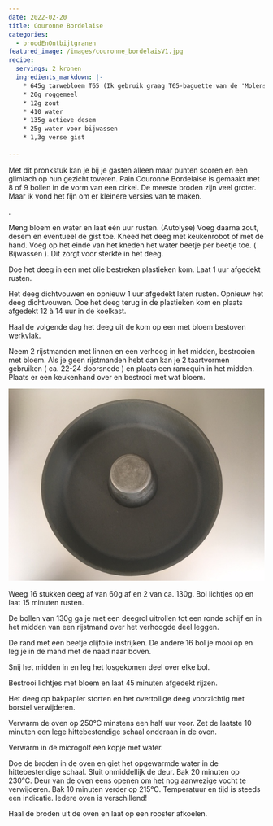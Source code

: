 ```yaml
---
date: 2022-02-20
title: Couronne Bordelaise
categories:
  - broodEnOntbijtgranen
featured_image: /images/couronne_bordelaisV1.jpg
recipe:
  servings: 2 kronen
  ingredients_markdown: |-
    * 645g tarwebloem T65 (Ik gebruik graag T65-baguette van de 'Molens van Oudenaarde')
    * 20g roggemeel
    * 12g zout
    * 410 water 
    * 135g actieve desem
    * 25g water voor bijwassen
    * 1,3g verse gist
    
---
```

Met dit pronkstuk kan je bij je gasten alleen maar punten scoren en een glimlach op hun gezicht toveren.
Pain Couronne Bordelaise is gemaakt met 8 of 9 bollen in de vorm van een cirkel.
De meeste broden zijn veel groter. Maar ik vond het fijn om er kleinere versies van te maken.

<!--more-->.

Meng bloem en water en laat één uur rusten. (Autolyse)
Voeg daarna zout, desem en eventueel de gist toe.
Kneed het deeg met keukenrobot of met de hand.
Voeg op het einde van het kneden het water beetje per beetje toe. ( Bijwassen ).
Dit zorgt voor sterkte in het deeg.

Doe het deeg in een met olie bestreken plastieken kom.
Laat 1 uur afgedekt rusten.

Het deeg dichtvouwen en opnieuw 1 uur afgedekt laten rusten. 
Opnieuw het deeg dichtvouwen.
Doe het deeg terug in de plastieken kom en plaats afgedekt 12 à 14 uur in de koelkast. 

Haal de volgende dag het deeg uit de kom op een met bloem bestoven werkvlak.

Neem 2 rijstmanden met linnen en een verhoog in het midden, bestrooien met bloem.
Als je geen rijstmanden hebt dan kan je 2 taartvormen gebruiken ( ca. 22-24 doorsnede ) en plaats een ramequin in het midden. Plaats er een keukenhand over en bestrooi met wat bloem.

![](/images/Couronne_werkwijze1.jpg)

Weeg 16 stukken deeg af van 60g af en 2 van ca. 130g.
Bol lichtjes op en laat 15 minuten rusten.

De bollen van 130g ga je met een deegrol uitrollen tot een ronde schijf en in het midden van een rijstmand over het verhoogde deel leggen.


De rand met een beetje olijfolie instrijken.
De andere 16 bol je mooi op en leg je in de mand met de naad naar boven.


Snij het midden in en leg het losgekomen deel over elke bol.

Bestrooi lichtjes met bloem en laat 45 minuten afgedekt rijzen.

Het deeg op bakpapier storten en het overtollige deeg voorzichtig met borstel verwijderen.

Verwarm de oven op 250°C minstens een half uur voor.
Zet de laatste 10 minuten een lege hittebestendige schaal onderaan in de oven.
 
Verwarm in de microgolf een kopje met water.

Doe de broden in de oven en giet het opgewarmde water in de hittebestendige schaal.
Sluit onmiddellijk de deur. 
Bak 20 minuten op 230°C. Deur van de oven eens openen om het nog aanwezige vocht te verwijderen. Bak 10 minuten verder op 215°C. 
Temperatuur en tijd is steeds een indicatie. Iedere oven is verschillend!

Haal de broden uit de oven en laat op een rooster afkoelen.







